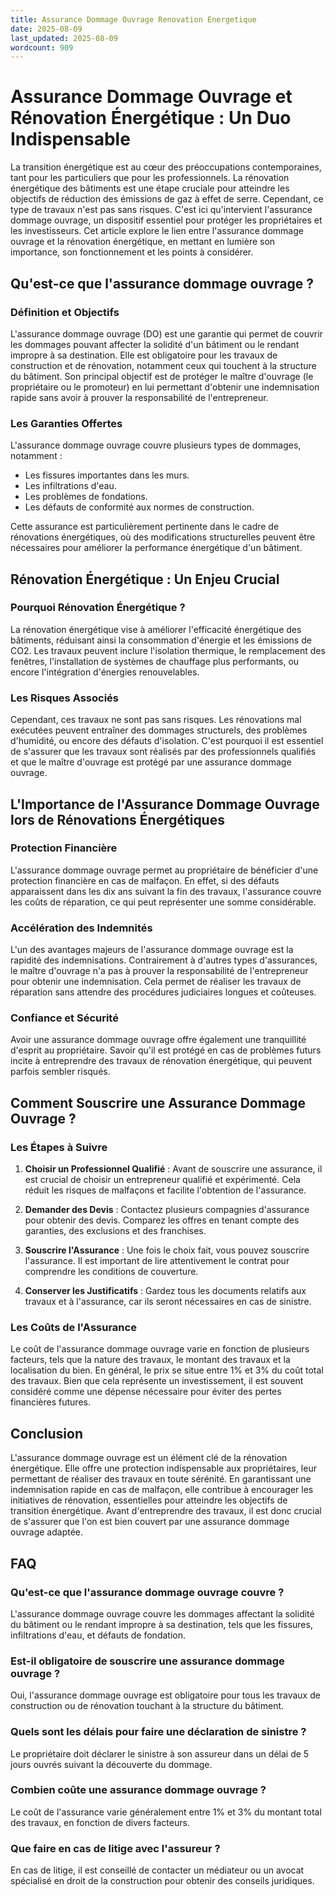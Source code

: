 ```yaml
---
title: Assurance Dommage Ouvrage Renovation Energetique
date: 2025-08-09
last_updated: 2025-08-09
wordcount: 909
---
```


# Assurance Dommage Ouvrage et Rénovation Énergétique : Un Duo Indispensable

La transition énergétique est au cœur des préoccupations contemporaines, tant pour les particuliers que pour les professionnels. La rénovation énergétique des bâtiments est une étape cruciale pour atteindre les objectifs de réduction des émissions de gaz à effet de serre. Cependant, ce type de travaux n'est pas sans risques. C'est ici qu'intervient l'assurance dommage ouvrage, un dispositif essentiel pour protéger les propriétaires et les investisseurs. Cet article explore le lien entre l'assurance dommage ouvrage et la rénovation énergétique, en mettant en lumière son importance, son fonctionnement et les points à considérer.

## Qu'est-ce que l'assurance dommage ouvrage ?

### Définition et Objectifs

L'assurance dommage ouvrage (DO) est une garantie qui permet de couvrir les dommages pouvant affecter la solidité d'un bâtiment ou le rendant impropre à sa destination. Elle est obligatoire pour les travaux de construction et de rénovation, notamment ceux qui touchent à la structure du bâtiment. Son principal objectif est de protéger le maître d'ouvrage (le propriétaire ou le promoteur) en lui permettant d'obtenir une indemnisation rapide sans avoir à prouver la responsabilité de l'entrepreneur.

### Les Garanties Offertes

L'assurance dommage ouvrage couvre plusieurs types de dommages, notamment :

- Les fissures importantes dans les murs.
- Les infiltrations d'eau.
- Les problèmes de fondations.
- Les défauts de conformité aux normes de construction.

Cette assurance est particulièrement pertinente dans le cadre de rénovations énergétiques, où des modifications structurelles peuvent être nécessaires pour améliorer la performance énergétique d'un bâtiment.

## Rénovation Énergétique : Un Enjeu Crucial

### Pourquoi Rénovation Énergétique ?

La rénovation énergétique vise à améliorer l'efficacité énergétique des bâtiments, réduisant ainsi la consommation d'énergie et les émissions de CO2. Les travaux peuvent inclure l'isolation thermique, le remplacement des fenêtres, l'installation de systèmes de chauffage plus performants, ou encore l'intégration d'énergies renouvelables.

### Les Risques Associés

Cependant, ces travaux ne sont pas sans risques. Les rénovations mal exécutées peuvent entraîner des dommages structurels, des problèmes d'humidité, ou encore des défauts d'isolation. C'est pourquoi il est essentiel de s'assurer que les travaux sont réalisés par des professionnels qualifiés et que le maître d'ouvrage est protégé par une assurance dommage ouvrage.

## L'Importance de l'Assurance Dommage Ouvrage lors de Rénovations Énergétiques

### Protection Financière

L'assurance dommage ouvrage permet au propriétaire de bénéficier d'une protection financière en cas de malfaçon. En effet, si des défauts apparaissent dans les dix ans suivant la fin des travaux, l'assurance couvre les coûts de réparation, ce qui peut représenter une somme considérable.

### Accélération des Indemnités

L'un des avantages majeurs de l'assurance dommage ouvrage est la rapidité des indemnisations. Contrairement à d'autres types d'assurances, le maître d'ouvrage n'a pas à prouver la responsabilité de l'entrepreneur pour obtenir une indemnisation. Cela permet de réaliser les travaux de réparation sans attendre des procédures judiciaires longues et coûteuses.

### Confiance et Sécurité

Avoir une assurance dommage ouvrage offre également une tranquillité d'esprit au propriétaire. Savoir qu'il est protégé en cas de problèmes futurs incite à entreprendre des travaux de rénovation énergétique, qui peuvent parfois sembler risqués.

## Comment Souscrire une Assurance Dommage Ouvrage ?

### Les Étapes à Suivre

1. **Choisir un Professionnel Qualifié** : Avant de souscrire une assurance, il est crucial de choisir un entrepreneur qualifié et expérimenté. Cela réduit les risques de malfaçons et facilite l'obtention de l'assurance.

2. **Demander des Devis** : Contactez plusieurs compagnies d'assurance pour obtenir des devis. Comparez les offres en tenant compte des garanties, des exclusions et des franchises.

3. **Souscrire l'Assurance** : Une fois le choix fait, vous pouvez souscrire l'assurance. Il est important de lire attentivement le contrat pour comprendre les conditions de couverture.

4. **Conserver les Justificatifs** : Gardez tous les documents relatifs aux travaux et à l'assurance, car ils seront nécessaires en cas de sinistre.

### Les Coûts de l'Assurance

Le coût de l'assurance dommage ouvrage varie en fonction de plusieurs facteurs, tels que la nature des travaux, le montant des travaux et la localisation du bien. En général, le prix se situe entre 1% et 3% du coût total des travaux. Bien que cela représente un investissement, il est souvent considéré comme une dépense nécessaire pour éviter des pertes financières futures.

## Conclusion

L'assurance dommage ouvrage est un élément clé de la rénovation énergétique. Elle offre une protection indispensable aux propriétaires, leur permettant de réaliser des travaux en toute sérénité. En garantissant une indemnisation rapide en cas de malfaçon, elle contribue à encourager les initiatives de rénovation, essentielles pour atteindre les objectifs de transition énergétique. Avant d'entreprendre des travaux, il est donc crucial de s'assurer que l'on est bien couvert par une assurance dommage ouvrage adaptée.

## FAQ

### Qu'est-ce que l'assurance dommage ouvrage couvre ?

L'assurance dommage ouvrage couvre les dommages affectant la solidité du bâtiment ou le rendant impropre à sa destination, tels que les fissures, infiltrations d'eau, et défauts de fondation.

### Est-il obligatoire de souscrire une assurance dommage ouvrage ?

Oui, l'assurance dommage ouvrage est obligatoire pour tous les travaux de construction ou de rénovation touchant à la structure du bâtiment.

### Quels sont les délais pour faire une déclaration de sinistre ?

Le propriétaire doit déclarer le sinistre à son assureur dans un délai de 5 jours ouvrés suivant la découverte du dommage.

### Combien coûte une assurance dommage ouvrage ?

Le coût de l'assurance varie généralement entre 1% et 3% du montant total des travaux, en fonction de divers facteurs.

### Que faire en cas de litige avec l'assureur ?

En cas de litige, il est conseillé de contacter un médiateur ou un avocat spécialisé en droit de la construction pour obtenir des conseils juridiques.